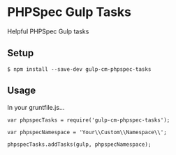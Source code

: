 # PHPSpec Gulp Tasks

Helpful PHPSpec Gulp tasks


## Setup

    $ npm install --save-dev gulp-cm-phpspec-tasks

## Usage

In your gruntfile.js…

    var phpspecTasks = require('gulp-cm-phpspec-tasks');
    
    var phpspecNamespace = 'Your\\Custom\\Namespace\\';
    
    phpspecTasks.addTasks(gulp, phpspecNamespace);
